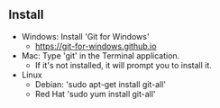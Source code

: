 ## Install

- Windows: Install 'Git for Windows'
  - https://git-for-windows.github.io
- Mac: Type 'git' in the Terminal application.
  - If it's not installed, it will prompt you to install it.
- Linux
  - Debian: 'sudo apt-get install git-all'
  - Red Hat 'sudo yum install git-all'
